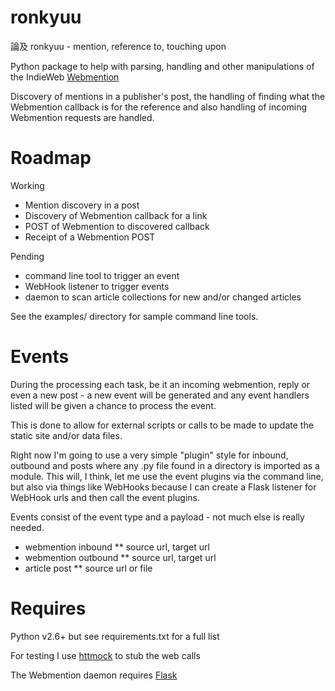 ronkyuu
=======

論及 ronkyuu - mention, reference to, touching upon

Python package to help with parsing, handling and other manipulations
of the IndieWeb [Webmention](http://indiewebcamp.com/webmention)

Discovery of mentions in a publisher's post, the handling of finding what the
Webmention callback is for the reference and also handling of incoming Webmention
requests are handled.

Roadmap
=======
Working
* Mention discovery in a post
* Discovery of Webmention callback for a link
* POST of Webmention to discovered callback
* Receipt of a Webmention POST

Pending
* command line tool to trigger an event
* WebHook listener to trigger events
* daemon to scan article collections for new and/or changed articles

See the examples/ directory for sample command line tools.

Events
======
During the processing each task, be it an incoming webmention, reply or even a new
post - a new event will be generated and any event handlers listed will be given a
chance to process the event.

This is done to allow for external scripts or calls to be made to update the static
site and/or data files.

Right now I'm going to use a very simple "plugin" style for inbound, outbound and posts
where any .py file found in a directory is imported as a module. This will, I think, let
me use the event plugins via the command line, but also via things like WebHooks because
I can create a Flask listener for WebHook urls and then call the event plugins.

Events consist of the event type and a payload - not much else is really needed.

* webmention inbound
** source url, target url
* webmention outbound
** source url, target url
* article post
** source url or file

Requires
========
Python v2.6+ but see requirements.txt for a full list

For testing I use [httmock](https://pypi.python.org/pypi/httmock/) to stub the web calls

The Webmention daemon requires [Flask](http://flask.pocoo.org/docs/)
